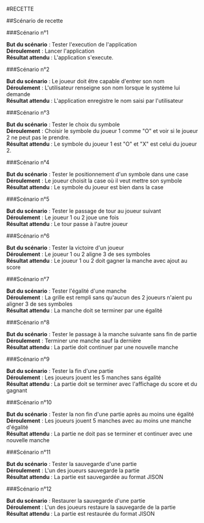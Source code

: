 ﻿#RECETTE

##Scénario de recette

###Scénario n°1

**But du scénario** : Tester l'execution de l'application  
**Déroulement** : Lancer l'application  
**Résultat attendu** : L'application s'execute.

###Scénario n°2

**But du scénario** :   Le joueur doit être capable d'entrer son nom  
**Déroulement** :  L'utilisateur renseigne son nom lorsque le système lui demande  
**Résultat attendu** :  L'application enregistre le nom saisi par l'utilisateur

 
###Scénario n°3

**But du scénario** : Tester le choix du symbole  
**Déroulement** :  Choisir le symbole du joueur 1 comme "O" et voir si le joueur 2 ne peut pas le prendre.  
**Résultat attendu** : Le symbole du joueur 1 est "O" et "X" est celui du joueur 2.   

###Scénario n°4

**But du scénario** : Tester le positionnement d'un symbole dans une case  
**Déroulement** : Le joueur choisit la case où il veut mettre son symbole  
**Résultat attendu** : Le symbole du joueur est bien dans la case  

###Scénario n°5

**But du scénario** : Tester le passage de tour au joueur suivant  
**Déroulement** : Le joueur 1 ou 2 joue une fois  
**Résultat attendu** : Le tour passe à l'autre joueur  

###Scénario n°6

**But du scénario** : Tester la victoire d'un joueur  
**Déroulement** : Le joueur 1 ou 2 aligne 3 de ses symboles  
**Résultat attendu** : Le joueur 1 ou 2 doit gagner la manche avec ajout au score  

###Scénario n°7

**But du scénario** : Tester l'égalité d'une manche  
**Déroulement** : La grille est rempli sans qu'aucun des 2 joueurs n'aient pu aligner 3 de ses symboles  
**Résultat attendu** : La manche doit se terminer par une égalité  

###Scénario n°8

**But du scénario** : Tester le passage à la manche suivante sans fin de partie  
**Déroulement** : Terminer une manche sauf la dernière  
**Résultat attendu** : La partie doit continuer par une nouvelle manche  


###Scénario n°9

**But du scénario** : Tester la fin d'une partie  
**Déroulement** : Les joueurs jouent les 5 manches sans égalité  
**Résultat attendu** : La partie doit se terminer avec l'affichage du score et du gagnant  

###Scénario n°10

**But du scénario** : Tester la non fin d'une partie après au moins une égalité  
**Déroulement** : Les joueurs jouent 5 manches avec au moins une manche d'égalité  
**Résultat attendu** : La partie ne doit pas se terminer et continuer avec une nouvelle manche  

###Scénario n°11

**But du scénario** : Tester la sauvegarde d'une partie   
**Déroulement** : L'un des joueurs sauvegarde la partie    
**Résultat attendu** : La partie est sauvegardée au format JISON  

###Scénario n°12

**But du scénario** : Restaurer la sauvegarde d'une partie   
**Déroulement** : L'un des joueurs restaure la sauvegarde de la partie     
**Résultat attendu** : La partie est restaurée du format JISON  